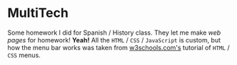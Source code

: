 # MultiTech
Some homework I did for Spanish / History class. They let me make _web pages_ for homework! **Yeah!**
All the `HTML` / `CSS` / `JavaScript` is custom, but how the menu bar works was taken from [w3schools.com's](https://www.w3schools.com/howto/howto_js_dropdown.asp "How To Create a Dropdown Menu With CSS and JavaScript") tutorial of `HTML` / `CSS` menus.
